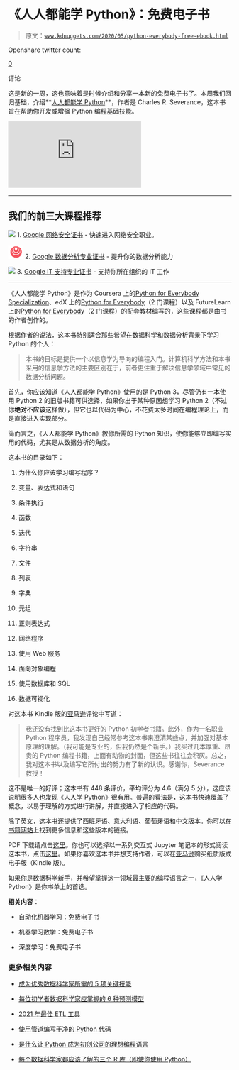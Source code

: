 # 《人人都能学 Python》：免费电子书

> 原文：[`www.kdnuggets.com/2020/05/python-everybody-free-ebook.html`](https://www.kdnuggets.com/2020/05/python-everybody-free-ebook.html)

Openshare twitter count:

[0](http://leadstories.com/opensharecount "由 Lead Stories 的 OpenShareCount 提供支持")

评论

这是新的一周，这也意味着是时候介绍和分享一本新的免费电子书了。本周我们回归基础，介绍**[人人都能学 Python](https://www.py4e.com/book.php)**，作者是 Charles R. Severance，这本书旨在帮助你开发或增强 Python 编程基础技能。

![图示](https://www.py4e.com/book.php)

* * *

## 我们的前三大课程推荐

![](img/0244c01ba9267c002ef39d4907e0b8fb.png) 1\. [Google 网络安全证书](https://www.kdnuggets.com/google-cybersecurity) - 快速进入网络安全职业。

![](img/e225c49c3c91745821c8c0368bf04711.png) 2\. [Google 数据分析专业证书](https://www.kdnuggets.com/google-data-analytics) - 提升你的数据分析能力

![](img/0244c01ba9267c002ef39d4907e0b8fb.png) 3\. [Google IT 支持专业证书](https://www.kdnuggets.com/google-itsupport) - 支持你所在组织的 IT 工作

* * *

《人人都能学 Python》是作为 Coursera 上的[Python for Everybody Specialization](https://www.coursera.org/specializations/python)、edX 上的[Python for Everybody](https://www.edx.org/bio/charles-severance)（2 门课程）以及 FutureLearn 上的[Python for Everybody](https://www.futurelearn.com/courses/programming-for-everybody-python)（2 门课程）的配套教材编写的，这些课程都是由书的作者创作的。

根据作者的说法，这本书特别适合那些希望在数据科学和数据分析背景下学习 Python 的个人：

> 本书的目标是提供一个以信息学为导向的编程入门。计算机科学方法和本书采用的信息学方法的主要区别在于，前者更注重于解决信息学领域中常见的数据分析问题。

首先，你应该知道《人人都能学 Python》使用的是 Python 3，尽管仍有一本使用 Python 2 的旧版书籍可供选择，如果你出于某种原因想学习 Python 2（不过你**绝对不应该**这样做），但它也以代码为中心，不花费太多时间在编程理论上，而是直接进入实现部分。

简而言之，《人人都能学 Python》教你所需的 Python 知识，使你能够立即编写实用的代码，尤其是从数据分析的角度。

这本书的目录如下：

1.  为什么你应该学习编写程序？

1.  变量、表达式和语句

1.  条件执行

1.  函数

1.  迭代

1.  字符串

1.  文件

1.  列表

1.  字典

1.  元组

1.  正则表达式

1.  网络程序

1.  使用 Web 服务

1.  面向对象编程

1.  使用数据库和 SQL

1.  数据可视化

对这本书 Kindle 版的[亚马逊](https://www.amazon.com/Python-Everybody-Exploring-Data-ebook/dp/B01IA5VIFM#customerReviews)评论中写道：

> 我还没有找到比这本书更好的 Python 初学者书籍。此外，作为一名职业 Python 程序员，我发现自己经常参考这本书来澄清某些点，并加强对基本原理的理解。（我可能是专业的，但我仍然是个新手。）我买过几本厚重、昂贵的 Python 编程书籍，上面有动物的封面，但这些书往往会积灰。总之，我对这本书以及编写它所付出的努力有了新的认识。感谢你，Severance 教授！

这不是唯一的好评；这本书有 448 条评价，平均评分为 4.6（满分 5 分），这应该说明很多人也发现《人人学 Python》很有用。普遍的看法是，这本书快速覆盖了概念，以易于理解的方式进行讲解，并直接进入了相应的代码。

除了英文，这本书还提供了西班牙语、意大利语、葡萄牙语和中文版本。你可以在[书籍网站](https://www.py4e.com/book.php)上找到更多信息和这些版本的链接。

PDF 下载请点击[这里](http://do1.dr-chuck.com/pythonlearn/EN_us/pythonlearn.pdf)。你也可以选择以一系列交互式 Jupyter 笔记本的形式阅读这本书，点击[这里](https://eng.libretexts.org/Bookshelves/Computer_Science/Book%3A_Python_for_Everybody_(Severance))。如果你喜欢这本书并想支持作者，可以在[亚马逊](https://www.amazon.com/Python-Everybody-Exploring-Data-ebook/dp/B01IA5VIFM)购买纸质版或电子版（Kindle 版）。

如果你是数据科学新手，并希望掌握这一领域最主要的编程语言之一，《人人学 Python》是你书单上的首选。

**相关内容**：

+   自动化机器学习：免费电子书

+   机器学习数学：免费电子书

+   深度学习：免费电子书

### 更多相关内容

+   [成为优秀数据科学家所需的 5 项关键技能](https://www.kdnuggets.com/2021/12/5-key-skills-needed-become-great-data-scientist.html)

+   [每位初学者数据科学家应掌握的 6 种预测模型](https://www.kdnuggets.com/2021/12/6-predictive-models-every-beginner-data-scientist-master.html)

+   [2021 年最佳 ETL 工具](https://www.kdnuggets.com/2021/12/mozart-best-etl-tools-2021.html)

+   [使用管道编写干净的 Python 代码](https://www.kdnuggets.com/2021/12/write-clean-python-code-pipes.html)

+   [是什么让 Python 成为初创公司的理想编程语言](https://www.kdnuggets.com/2021/12/makes-python-ideal-programming-language-startups.html)

+   [每个数据科学家都应该了解的三个 R 库（即使你使用 Python）](https://www.kdnuggets.com/2021/12/three-r-libraries-every-data-scientist-know-even-python.html)
